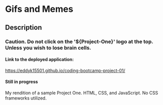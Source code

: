 # Gifs and Memes

## Description
### Caution. Do not click on the '${Project-One}' logo at the top. Unless you wish to lose brain cells.

#### Link to the deployed application:
https://eddyk15501.github.io/coding-bootcamp-project-01/

#### Still in progress
My rendition of a sample Project One. HTML, CSS, and JavaScript. No CSS frameworks utilized.
